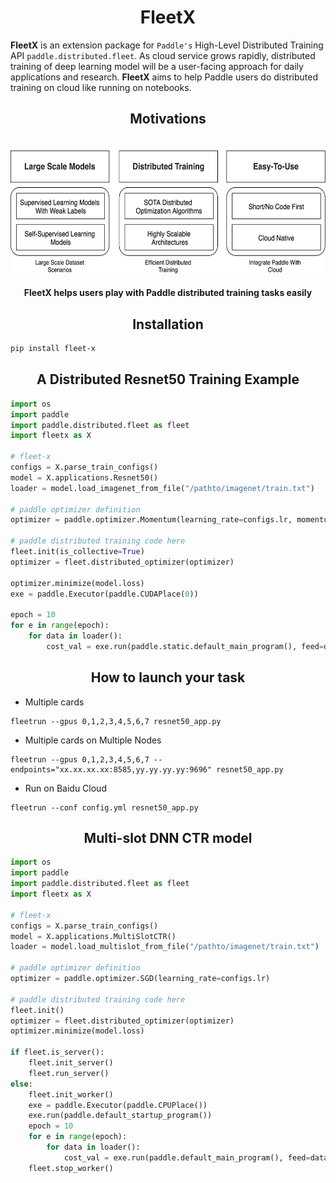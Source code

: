 
<h1 align="center">FleetX</h1>


**FleetX** is an extension package for `Paddle's` High-Level Distributed Training API `paddle.distributed.fleet`. As cloud service grows rapidly, distributed training of deep learning model will be a user-facing approach for daily applications and research. **FleetX** aims to help Paddle users do distributed training on cloud like running on notebooks. 

<h2 align="center">Motivations</h2>

<p align="center">
    <br>
<img src='docs/fleetx.png' width = "600" height = "200">
    <br>
<p>
    
<h4 align="center"> FleetX helps users play with Paddle distributed training tasks easily</h4>

<h2 align="center">Installation</h2>

``` bash
pip install fleet-x
```

<h2 align="center">A Distributed Resnet50 Training Example</h2>

``` python
import os
import paddle
import paddle.distributed.fleet as fleet
import fleetx as X

# fleet-x
configs = X.parse_train_configs()
model = X.applications.Resnet50()
loader = model.load_imagenet_from_file("/pathto/imagenet/train.txt")

# paddle optimizer definition
optimizer = paddle.optimizer.Momentum(learning_rate=configs.lr, momentum=configs.momentum)

# paddle distributed training code here
fleet.init(is_collective=True)
optimizer = fleet.distributed_optimizer(optimizer)

optimizer.minimize(model.loss)
exe = paddle.Executor(paddle.CUDAPlace(0))

epoch = 10
for e in range(epoch):
    for data in loader():
        cost_val = exe.run(paddle.static.default_main_program(), feed=data, fetch_list=[model.loss.name])

```


<h2 align="center">How to launch your task</h2>

- Multiple cards

``` shell
fleetrun --gpus 0,1,2,3,4,5,6,7 resnet50_app.py
```

- Multiple cards on Multiple Nodes

``` shell
fleetrun --gpus 0,1,2,3,4,5,6,7 --endpoints="xx.xx.xx.xx:8585,yy.yy.yy.yy:9696" resnet50_app.py
```

- Run on Baidu Cloud

``` shell
fleetrun --conf config.yml resnet50_app.py
```


<h2 align="center">Multi-slot DNN CTR model</h2>

``` python
import os
import paddle
import paddle.distributed.fleet as fleet
import fleetx as X

# fleet-x
configs = X.parse_train_configs()
model = X.applications.MultiSlotCTR()
loader = model.load_multislot_from_file("/pathto/imagenet/train.txt")

# paddle optimizer definition
optimizer = paddle.optimizer.SGD(learning_rate=configs.lr)

# paddle distributed training code here
fleet.init()
optimizer = fleet.distributed_optimizer(optimizer)
optimizer.minimize(model.loss)

if fleet.is_server():
    fleet.init_server()
    fleet.run_server()
else:
    fleet.init_worker()
    exe = paddle.Executor(paddle.CPUPlace())
    exe.run(paddle.default_startup_program())
    epoch = 10
    for e in range(epoch):
        for data in loader():
            cost_val = exe.run(paddle.default_main_program(), feed=data, fetch_list=[model.loss.name])
    fleet.stop_worker()

```

